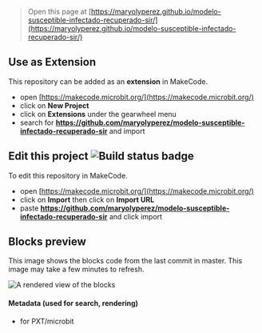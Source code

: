 
> Open this page at [https://maryolyperez.github.io/modelo-susceptible-infectado-recuperado-sir/](https://maryolyperez.github.io/modelo-susceptible-infectado-recuperado-sir/)

## Use as Extension

This repository can be added as an **extension** in MakeCode.

* open [https://makecode.microbit.org/](https://makecode.microbit.org/)
* click on **New Project**
* click on **Extensions** under the gearwheel menu
* search for **https://github.com/maryolyperez/modelo-susceptible-infectado-recuperado-sir** and import

## Edit this project ![Build status badge](https://github.com/maryolyperez/modelo-susceptible-infectado-recuperado-sir/workflows/MakeCode/badge.svg)

To edit this repository in MakeCode.

* open [https://makecode.microbit.org/](https://makecode.microbit.org/)
* click on **Import** then click on **Import URL**
* paste **https://github.com/maryolyperez/modelo-susceptible-infectado-recuperado-sir** and click import

## Blocks preview

This image shows the blocks code from the last commit in master.
This image may take a few minutes to refresh.

![A rendered view of the blocks](https://github.com/maryolyperez/modelo-susceptible-infectado-recuperado-sir/raw/master/.github/makecode/blocks.png)

#### Metadata (used for search, rendering)

* for PXT/microbit
<script src="https://makecode.com/gh-pages-embed.js"></script><script>makeCodeRender("{{ site.makecode.home_url }}", "{{ site.github.owner_name }}/{{ site.github.repository_name }}");</script>
